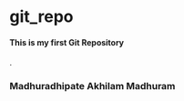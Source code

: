 # git_repo
<h4>This is my first Git Repository</h4>.
<br>
<h3>Madhuradhipate Akhilam Madhuram</h3> 
